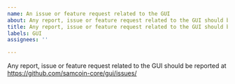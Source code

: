```yaml
---
name: An issue or feature request related to the GUI
about: Any report, issue or feature request related to the GUI should be reported at https://github.com/samcoin-core/gui/issues/
title: Any report, issue or feature request related to the GUI should be reported at https://github.com/samcoin-core/gui/issues/
labels: GUI
assignees: ''

---
```


Any report, issue or feature request related to the GUI should be reported at
https://github.com/samcoin-core/gui/issues/
